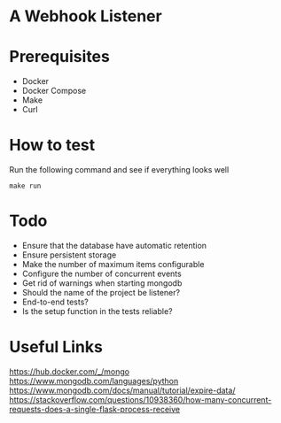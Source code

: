 # A Webhook Listener

# Prerequisites

* Docker
* Docker Compose
* Make
* Curl

# How to test

Run the following command and see if everything looks well

    make run

# Todo

* Ensure that the database have automatic retention
* Ensure persistent storage
* Make the number of maximum items configurable
* Configure the number of concurrent events
* Get rid of warnings when starting mongodb
* Should the name of the project be listener?
* End-to-end tests?
* Is the setup function in the tests reliable?

# Useful Links
https://hub.docker.com/_/mongo
https://www.mongodb.com/languages/python
https://www.mongodb.com/docs/manual/tutorial/expire-data/
https://stackoverflow.com/questions/10938360/how-many-concurrent-requests-does-a-single-flask-process-receive
